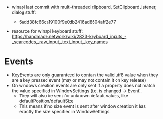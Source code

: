 - winapi last commit with multi-threaded clipboard, SetClipboardListener, dialog stuff:
	- 5add38fc66ca19100f9e0db2416ad8604aff2e77

- resource for winapi keyboard stuff:
https://handmade.network/wiki/2823-keyboard_inputs_-_scancodes,_raw_input,_text_input,_key_names

# Events

- KeyEvents are only guaranteed to contain the valid utf8 value when
  they are a key pressed event (may or may not contain it on key release)
- On windows creation events are only sent if a property does not match
  the value specified in WindowSettings (i.e. is changed -> Event).
  	- They will also be sent for unknown default values, like
	  defaultPosition/defaultSize
	- This means if no size event is sent after window creation it has
	  exactly the size specified in WindowSettings
